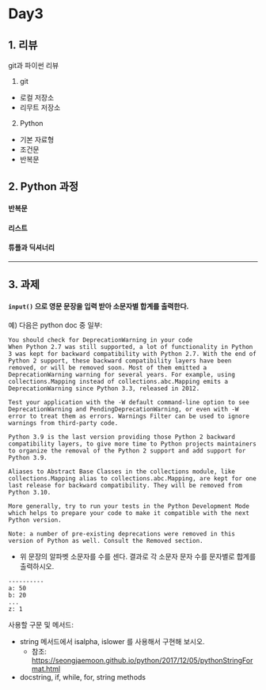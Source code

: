 # Day3

## 1. 리뷰

git과 파이썬 리뷰

1. git
 - 로컬 저장소
 - 리무트 저장소
2. Python
 - 기본 자료형
 - 조건문
 - 반복문

## 2. Python 과정

#### 반복문

#### 리스트

#### 튜플과 딕셔너리

---

## 3. 과제

#### `input()` 으로 영문 문장을 입력 받아 소문자별 합계를 출력한다.

예) 다음은 python doc 중 일부:

```
You should check for DeprecationWarning in your code
When Python 2.7 was still supported, a lot of functionality in Python 3 was kept for backward compatibility with Python 2.7. With the end of Python 2 support, these backward compatibility layers have been removed, or will be removed soon. Most of them emitted a DeprecationWarning warning for several years. For example, using collections.Mapping instead of collections.abc.Mapping emits a DeprecationWarning since Python 3.3, released in 2012.

Test your application with the -W default command-line option to see DeprecationWarning and PendingDeprecationWarning, or even with -W error to treat them as errors. Warnings Filter can be used to ignore warnings from third-party code.

Python 3.9 is the last version providing those Python 2 backward compatibility layers, to give more time to Python projects maintainers to organize the removal of the Python 2 support and add support for Python 3.9.

Aliases to Abstract Base Classes in the collections module, like collections.Mapping alias to collections.abc.Mapping, are kept for one last release for backward compatibility. They will be removed from Python 3.10.

More generally, try to run your tests in the Python Development Mode which helps to prepare your code to make it compatible with the next Python version.

Note: a number of pre-existing deprecations were removed in this version of Python as well. Consult the Removed section.
```

- 위 문장의 알파벳 소문자를 수를 센다. 결과로 각 소문자 문자 수를 문자별로 합계를 출력하시오. 

```
----------
a: 50
b: 20
...
z: 1
```

사용할 구문 및 메서드:
 - string 메서드에서 isalpha, islower 를 사용해서 구현해 보시오.
    - 참조: https://seongjaemoon.github.io/python/2017/12/05/pythonStringFormat.html
 - docstring, if, while, for, string methods

